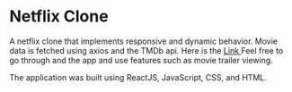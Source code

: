 <h1>Netflix Clone</h1>
<p>A netflix clone that implements responsive and dynamic behavior. Movie data is fetched using axios and the TMDb api. Here is the <a href="https://netflix-clone-e2191.web.app/">Link </a> Feel free to go through and the app and use features such as movie trailer viewing.<p>

<p>The application was built using ReactJS, JavaScript, CSS, and HTML. </p>




